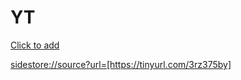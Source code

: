 # YT




[Click to add](https://sidestore://source?url=[https://github.com/Dohlynx/YT/blob/main/sidestore.json])

<sidestore://source?url=[https://tinyurl.com/3rz375by]>
